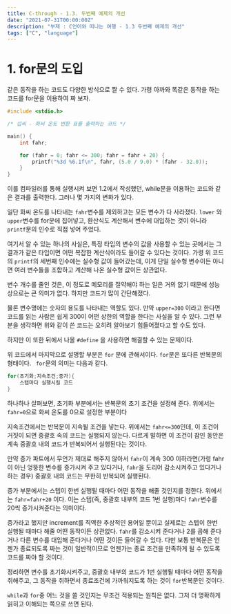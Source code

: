 ```yaml
---
title: C-through - 1.3. 두번째 예제의 개선
date: "2021-07-31T00:00:00Z"
description: "부제 : C언어와 떠나는 여행 - 1.3 두번째 예제의 개선"
tags: ["C", "language"]
---
```


# 1. for문의 도입

같은 동작을 하는 코드도 다양한 방식으로 짤 수 있다. 가령 아까와 똑같은 동작을 하는 코드를 for문을 이용하여 짜 보자.

```c
#include <stdio.h>

/* 섭씨 - 화씨 온도 변환 표를 출력하는 코드 */

main() {
    int fahr;

    for (fahr = 0; fahr <= 300; fahr = fahr + 20) {
        printf("%3d %6.1f\n", fahr, (5.0 / 9.0) * (fahr - 32.0));
    }
}
```

이를 컴파일러를 통해 실행시켜 보면 1.2에서 작성했던, while문을 이용하는 코드와 같은 결과를 출력한다. 그러나 몇 가지의 변화가 있다. 

일단 화씨 온도를 나타내는 `fahr`변수를 제외하고는 모든 변수가 다 사라졌다. `lower` 와 `upper`변수를 for문에 집어넣고, 환산식도 계산해서 변수에 대입하는 것이 아니라 `printf`문의 인수로 직접 넣어 주었다.

여기서 알 수 있는 하나의 사실은, 특정 타입의 변수의 값을 사용할 수 있는 곳에서는 그 결과가 같은 타입이면 어떤 복잡한 계산식이라도 들어갈 수 있다는 것이다. 가령 위 코드의 `printf`의 세번째 인수에는 실수형 값이 들어갔는데, 이게 단일 실수형 변수이든 아니면 여러 변수들을 조합하고 계산해 나온 실수형 값이든 상관없다. 

변수 개수를 줄인 것은, 이 정도로 메모리를 절약해야 하는 일은 거의 없기 때문에 성능상으로는 큰 의미가 없다. 하지만 코드가 많이 간단해졌다. 

물론 변수명에는 숫자의 용도를 나타내는 역할도 있다. 만약 `upper=300` 이라고 한다면 코드를 읽는 사람은 쉽게 300이 어떤 상한의 역할을 한다는 사실을 알 수 있다. 그런 부분을 생각하면 위와 같이 쓴 코드는 오히려 알아보기 힘들어졌다고 할 수도 있다.

하지만 이 또한 뒤에서 나올 `#define` 을 사용하면 해결할 수 있는 문제이다.

위 코드에서 마지막으로 설명할 부분은 `for` 문에 관해서이다. `for`문은 또다른 반복문의 형태이다. ` for`문의 의미는 다음과 같다.

```c
for(초기화;지속조건;증가){
    스텝마다 실행시킬 코드
}
```

하나하나 살펴보면, 초기화 부분에서는 반복문의 초기 조건을 설정해 준다. 위에서는 `fahr=0`으로 화씨 온도를 0으로 설정한 부분이다

지속조건에서는 반복문이 지속될 조건을 넣는다. 위에서는 `fahr<=300`인데, 이 조건이 거짓이 되면 중괄호 속의 코드는 실행되지 않는다. 다르게 말하면 이 조건이 참인 동안은 계속 중괄호 내의 코드가 반복되어서 실행된다는 것이다. 

만약 증가 파트에서 무언가 제대로 해주지 않아서 `fahr`이 계속 300 이하라면(가령 fahr이 아닌 엉뚱한 변수를 증가시켜 주고 있다거나, `fahr`을 도리어 감소시켜주고 있다거나 하는 경우) 중괄호 내의 코드는 무한히 반복되어 실행된다.

증가 부분에서는 스텝이 한번 실행될 때마다 어떤 동작을 해줄 것인지를 정한다. 위에서는 `fahr=fahr+20` 이다. 이는 스텝(즉, 중괄호 내부의 코드 1번 실행)마다 `fahr`변수를 20씩 증가시켜준다는 의미이다. 

증가라고 했지만 increment를 직역한 추상적인 용어일 뿐이고 실제로는 스텝이 한번 실행될 때마다 해줄 어떤 동작이든 상관없다. `fahr`를 감소시켜 준다거나 2를 곱해 준다거나 다른 변수를 대입해 준다거나 어떤 것이든 들어갈 수 있다. 다만 보통 반복문은 언젠가 종료되도록 짜는 것이 일반적이므로 언젠가는 종료 조건을 만족하게 될 수 있도록 코드를 짜야 할 것이다.

정리하면 변수를 초기화시켜주고, 중괄호 내부의 코드가 1번 실행될 때마다 어떤 동작을 취해주고, 그 동작을 취하면서 종료조건에 가까워지도록 하는 것이 `for`반복문인 것이다.

`while`과 `for`중 어느 것을 쓸 것인지는 무조건 적용되는 원칙은 없다. 그저 더 명확하게 읽히고 이해되는 쪽으로 쓰면 된다.

